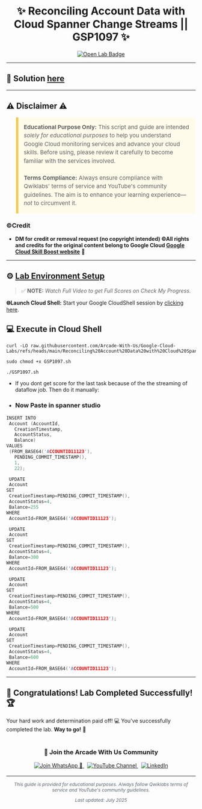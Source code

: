 <h1 align="center">
✨  Reconciling Account Data with Cloud Spanner Change Streams || GSP1097 ✨
</h1>

<div align="center">
  <a href="https://www.cloudskillsboost.google/focuses/53912?parent=catalog"_blank" rel="noopener noreferrer">
    <img src="https://img.shields.io/badge/Open_Lab-Cloud_Skills_Boost-4285F4?style=for-the-badge&logo=google&logoColor=white&labelColor=34A853" alt="Open Lab Badge">
  </a>
</div>

---

## 🔑 Solution [here]()

---

## ⚠️ Disclaimer ⚠️

<blockquote style="background-color: #fffbea; border-left: 6px solid #f7c948; padding: 1em; font-size: 15px; line-height: 1.5;">
  <strong>Educational Purpose Only:</strong> This script and guide are intended <em>solely for educational purposes</em> to help you understand Google Cloud monitoring services and advance your cloud skills. Before using, please review it carefully to become familiar with the services involved.
  <br><br>
  <strong>Terms Compliance:</strong> Always ensure compliance with Qwiklabs' terms of service and YouTube's community guidelines. The aim is to enhance your learning experience—<em>not</em> to circumvent it.
</blockquote>

### ©Credit
- **DM for credit or removal request (no copyright intended) ©All rights and credits for the original content belong to Google Cloud [Google Cloud Skill Boost website](https://www.cloudskillsboost.google/)** 🙏

---

## ⚙️ <ins>Lab Environment Setup</ins>

> ✅ **NOTE:** *Watch Full Video to get Full Scores on Check My Progress.*

**🌐Launch Cloud Shell:**
Start your Google CloudShell session by [clicking here](https://console.cloud.google.com/home/dashboard?project=&pli=1&cloudshell=true).

## 💻 **Execute in Cloud Shell** 

```
curl -LO raw.githubusercontent.com/Arcade-With-Us/Google-Cloud-Labs/refs/heads/main/Reconciling%20Account%20Data%20with%20Cloud%20Spanner%20Change%20Streams/GSP1097.sh

sudo chmod +x GSP1097.sh

./GSP1097.sh
```
* If you dont get score for the last task because of the the streaming of dataflow job. Then do it manually:
* ### Now Paste in spanner studio 
```cpp
INSERT INTO
 Account (AccountId,
   CreationTimestamp,
   AccountStatus,
   Balance)
VALUES
 (FROM_BASE64('ACCOUNTID11123'),
   PENDING_COMMIT_TIMESTAMP(),
   1,
   22);

 UPDATE
 Account
SET
 CreationTimestamp=PENDING_COMMIT_TIMESTAMP(),
 AccountStatus=4,
 Balance=255
WHERE
 AccountId=FROM_BASE64('ACCOUNTID11123');

 UPDATE
 Account
SET
 CreationTimestamp=PENDING_COMMIT_TIMESTAMP(),
 AccountStatus=4,
 Balance=300
WHERE
 AccountId=FROM_BASE64('ACCOUNTID11123');

 UPDATE
 Account
SET
 CreationTimestamp=PENDING_COMMIT_TIMESTAMP(),
 AccountStatus=4,
 Balance=500
WHERE
 AccountId=FROM_BASE64('ACCOUNTID11123');

 UPDATE
 Account
SET
 CreationTimestamp=PENDING_COMMIT_TIMESTAMP(),
 AccountStatus=4,
 Balance=600
WHERE
 AccountId=FROM_BASE64('ACCOUNTID11123');
```

---
## 🎉 **Congratulations! Lab Completed Successfully!** 🏆  

Your hard work and determination paid off! 💻
You've successfully completed the lab. **Way to go!** 🚀


<div align="center" style="padding: 5px;">
  <h3>📱 Join the Arcade With Us Community</h3>
  
  <a href="https://chat.whatsapp.com/KN3NvYNTJvU5xMCVTORJtS">
    <img src="https://img.shields.io/badge/Join_WhatsApp-25D366?style=for-the-badge&logo=whatsapp&logoColor=white" alt="Join WhatsApp 👥">
  </a>
  &nbsp;
  <a href="https://youtube.com/@arcadewithus_we?si=yeEby5M3k40gdX4l">
    <img src="https://img.shields.io/badge/Subscribe-Arcade%20With%20Us-FF0000?style=for-the-badge&logo=youtube&logoColor=white" alt="YouTube Channel">
  </a>
  &nbsp;
  <a href="https://www.linkedin.com/in/tripti-gupta-a28a6832b/">
    <img src="https://img.shields.io/badge/LINKEDIN-Tripti%20Gupta-0077B5?style=for-the-badge&logo=linkedin&logoColor=white" alt="LinkedIn">
</a>


</div>

---

<div align="center">
  <p style="font-size: 12px; color: #586069;">
    <em>This guide is provided for educational purposes. Always follow Qwiklabs terms of service and YouTube's community guidelines.</em>
  </p>
  <p style="font-size: 12px; color: #586069;">
    <em>Last updated: July 2025</em>
  </p>
</div>
